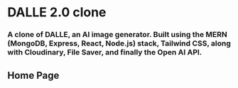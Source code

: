 # DALLE 2.0 clone

### A clone of DALLE, an AI image generator. Built using the MERN (MongoDB, Express, React, Node.js) stack, Tailwind CSS, along with Cloudinary, File Saver, and finally the Open AI API.

## Home Page
